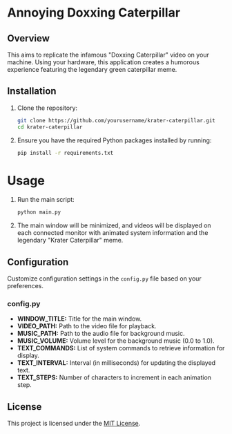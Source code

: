 # Annoying Doxxing Caterpillar

## Overview
This aims to replicate the infamous "Doxxing Caterpillar" video on your machine. Using your hardware, this application creates a humorous experience featuring the legendary green caterpillar meme.

## Installation
1. Clone the repository:
   ```bash
   git clone https://github.com/yourusername/krater-caterpillar.git
   cd krater-caterpillar
   ```

2. Ensure you have the required Python packages installed by running:
    ```bash
    pip install -r requirements.txt
    ```

# Usage
1. Run the main script:
   ```bash
   python main.py
   ```
2. The main window will be minimized, and videos will be displayed on each connected monitor with animated system information and the legendary "Krater Caterpillar" meme.

## Configuration
Customize configuration settings in the `config.py` file based on your preferences.

### config.py
- **WINDOW_TITLE:** Title for the main window.
- **VIDEO_PATH:** Path to the video file for playback.
- **MUSIC_PATH:** Path to the audio file for background music.
- **MUSIC_VOLUME:** Volume level for the background music (0.0 to 1.0).
- **TEXT_COMMANDS:** List of system commands to retrieve information for display.
- **TEXT_INTERVAL:** Interval (in milliseconds) for updating the displayed text.
- **TEXT_STEPS:** Number of characters to increment in each animation step.

## License
This project is licensed under the [MIT License](LICENSE).